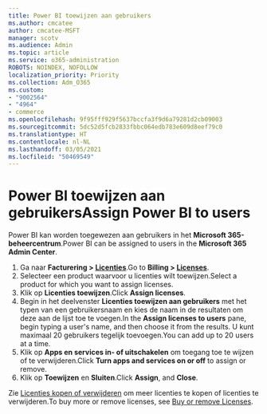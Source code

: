 ```yaml
---
title: Power BI toewijzen aan gebruikers
ms.author: cmcatee
author: cmcatee-MSFT
manager: scotv
ms.audience: Admin
ms.topic: article
ms.service: o365-administration
ROBOTS: NOINDEX, NOFOLLOW
localization_priority: Priority
ms.collection: Adm_O365
ms.custom:
- "9002564"
- "4964"
- commerce
ms.openlocfilehash: 9f95fff929f5637bccfa3f9d6a79281d2cb09003
ms.sourcegitcommit: 5dc52d5fcb2833fbbc064edb783e609d8eef79c0
ms.translationtype: HT
ms.contentlocale: nl-NL
ms.lasthandoff: 03/05/2021
ms.locfileid: "50469549"
---
```

# <a name="assign-power-bi-to-users"></a><span data-ttu-id="a6324-102">Power BI toewijzen aan gebruikers</span><span class="sxs-lookup"><span data-stu-id="a6324-102">Assign Power BI to users</span></span>

<span data-ttu-id="a6324-103">Power BI kan worden toegewezen aan gebruikers in het **Microsoft 365-beheercentrum**.</span><span class="sxs-lookup"><span data-stu-id="a6324-103">Power BI can be assigned to users in the **Microsoft 365 Admin Center**.</span></span>  

1. <span data-ttu-id="a6324-104">Ga naar **Facturering > [Licenties](https://go.microsoft.com/fwlink/p/?linkid=842264)**.</span><span class="sxs-lookup"><span data-stu-id="a6324-104">Go to **Billing > [Licenses](https://go.microsoft.com/fwlink/p/?linkid=842264)**.</span></span>
2. <span data-ttu-id="a6324-105">Selecteer een product waarvoor u licenties wilt toewijzen.</span><span class="sxs-lookup"><span data-stu-id="a6324-105">Select a product for which you want to assign licenses.</span></span>
3. <span data-ttu-id="a6324-106">Klik op **Licenties toewijzen**.</span><span class="sxs-lookup"><span data-stu-id="a6324-106">Click **Assign licenses**.</span></span>
4. <span data-ttu-id="a6324-107">Begin in het deelvenster **Licenties toewijzen aan gebruikers** met het typen van een gebruikersnaam en kies de naam in de resultaten om deze aan de lijst toe te voegen.</span><span class="sxs-lookup"><span data-stu-id="a6324-107">In the **Assign licenses to users** pane, begin typing a user's name, and then choose it from the results.</span></span> <span data-ttu-id="a6324-108">U kunt maximaal 20 gebruikers tegelijk toevoegen.</span><span class="sxs-lookup"><span data-stu-id="a6324-108">You can add up to 20 users at a time.</span></span>
5. <span data-ttu-id="a6324-109">Klik op **Apps en services in- of uitschakelen** om toegang toe te wijzen of te verwijderen.</span><span class="sxs-lookup"><span data-stu-id="a6324-109">Click **Turn apps and services on or off** to assign or remove.</span></span>
6. <span data-ttu-id="a6324-110">Klik op **Toewijzen** en **Sluiten**.</span><span class="sxs-lookup"><span data-stu-id="a6324-110">Click **Assign**, and **Close**.</span></span>

<span data-ttu-id="a6324-111">Zie [Licenties kopen of verwijderen](https://docs.microsoft.com/microsoft-365/commerce/licenses/buy-licenses#buy-or-remove-licenses-for-your-business-subscription) om meer licenties te kopen of licenties te verwijderen.</span><span class="sxs-lookup"><span data-stu-id="a6324-111">To buy more or remove licenses, see [Buy or remove Licenses](https://docs.microsoft.com/microsoft-365/commerce/licenses/buy-licenses#buy-or-remove-licenses-for-your-business-subscription).</span></span>